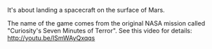 It's about landing a spacecraft on the surface of Mars.

The name of the game comes from the original NASA mission called "Curiosity's Seven Minutes of Terror". See this video for details: http://youtu.be/ISmWAyQxqqs